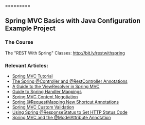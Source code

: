 =========

## Spring MVC Basics with Java Configuration Example Project

### The Course
The "REST With Spring" Classes: http://bit.ly/restwithspring

### Relevant Articles: 
- [Spring MVC Tutorial](https://www.baeldung.com/spring-mvc-tutorial)
- [The Spring @Controller and @RestController Annotations](http://www.baeldung.com/spring-controller-vs-restcontroller)
- [A Guide to the ViewResolver in Spring MVC](http://www.baeldung.com/spring-mvc-view-resolver-tutorial)
- [Guide to Spring Handler Mappings](http://www.baeldung.com/spring-handler-mappings)
- [Spring MVC Content Negotiation](http://www.baeldung.com/spring-mvc-content-negotiation-json-xml)
- [Spring @RequestMapping New Shortcut Annotations](http://www.baeldung.com/spring-new-requestmapping-shortcuts)
- [Spring MVC Custom Validation](http://www.baeldung.com/spring-mvc-custom-validator)
- [Using Spring @ResponseStatus to Set HTTP Status Code](http://www.baeldung.com/spring-response-status)
- [Spring MVC and the @ModelAttribute Annotation](http://www.baeldung.com/spring-mvc-and-the-modelattribute-annotation)
